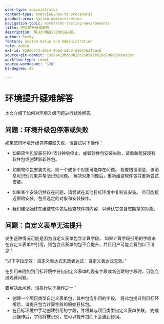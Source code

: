 ```yaml
---
user-type: administrator
content-type: overview;how-to-procedural
product-area: system-administration
navigation-topic: workfront-testing-environments
title: 环境提升疑难解答
description: 解决环境提升的常见问题。
author: Becky
feature: System Setup and Administration
role: Admin
exl-id: 830dd573-d954-4ba2-a1d3-d1645b3fbac8
source-git-commit: c3c9a423bd60b26b2605a1b52bd706c9bc6acdec
workflow-type: tm+mt
source-wordcount: '328'
ht-degree: 0%

---
```


# 环境提升疑难解答

本文介绍了如何对环境升级问题进行疑难解答。

## 问题：环境升级包停滞或失败

如果您的环境升级包停滞或失败，请尝试以下操作：

* 如果软件包安装在10-15分钟后停止，或者软件包安装失败，请重新组装现有软件包或创建新软件包。

* 如果软件包安装失败，则一个或多个对象可能存在问题。 检查错误消息，该消息可识别对象并帮助识别问题。 解决对象问题后，重新组装软件包并重新尝试安装。

* 如果某个安装仍然存在问题，请尝试在其他目标环境中复制该安装。 尽可能接近原始安装，包括选定的对象和安装操作。

* 我们建议始终在组装软件包后检查软件包内容，以确认它包含您期望的对象。


## 问题：自定义表单无法提升

发生这种情况可能是因为自定义表单包含计算字段。 如果计算字段引用的字段未在自定义表单中引用，则包含此表单的包不会提升，并且用户可能会看到以下消息：

“以下字段无效：自定义表达式无效表达式：自定义表达式无效。”

在引用未附加到目标环境中任何自定义表单的现有字段或新创建的字段时，可能会出现此问题。

要解决此问题，请执行以下操作之一：

* 创建一个项目类型自定义表单包，其中包含引用的字段。 将此包提升到目标环境后，请提升包含计算字段的原始目标包。
* 在目标环境中手动创建引用的字段，并将其与项目类型自定义表单关联。 完成此操作后，字段将被识别，您可以提升包而不会遇到错误。
